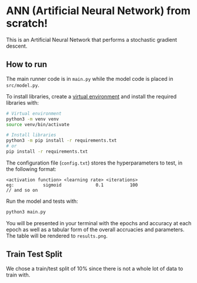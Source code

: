 # ANN (Artificial Neural Network) from scratch!

This is an Artificial Neural Network that performs a stochastic gradient descent.

## How to run

The main runner code is in `main.py` while the model code is placed in `src/model.py`.

To install libraries, create a [virtual environment](https://docs.python.org/3/library/venv.html) and install the required libraries with:

```sh
# Virtual environment
python3 -m venv venv
source venv/bin/activate

# Install libraries
python3 -m pip install -r requirements.txt
# or
pip install -r requirements.txt
```

The configuration file (`config.txt`) stores the hyperparameters to test, in the following format:

```
<activation function> <learning rate> <iterations>
eg:           sigmoid             0.1          100 
// and so on
```

Run the model and tests with:

```sh
python3 main.py
```

You will be presented in your terminal with the epochs and accuracy at each epoch as well as a tabular form of the overall accruacies and parameters. The table will be rendered to `results.png`.

## Train Test Split

We chose a train/test split of 10% since there is not a whole lot of data to train with.

